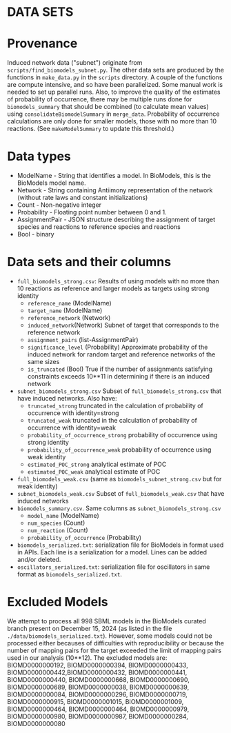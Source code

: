 # DATA SETS
# Provenance
Induced network data ("subnet") originate from ``scripts/find_biomodels_subnet.py``. The other data sets are produced by the functions in ``make_data.py`` in the ``scripts`` directory. A couple of the functions are compute intensive, and so have been parallelized. Some manual work is needed to set up parallel runs. Also, to improve the quality of the estimates of probability of occurrence, there may be multiple runs done for ``biomodels_summary`` that should be combined (to calculate mean values) using ``consolidateBiomodelSummary`` in ``merge_data``. Probability of occurrence calculations are only done for smaller models, those with no more than 10 reactions. (See ``makeModelSummary`` to update this threshold.)
# Data types
* ModelName - String that identifies a model. In BioModels, this is the BioModels model name.
* Network - String containing Antiimony representation of the network (without rate laws and constant initializations)
* Count - Non-negative integer
* Probability - Floating point number between 0 and 1.
* AssignmentPair - JSON structure describing the assignment of target species and reactions to reference species and reactions
* Bool - binary

# Data sets and their columns
* ``full_biomodels_strong.csv``: Results of using models with no more than 10 reactions as reference and larger models as targets using strong identity
  * ``reference_name`` (ModelName)
  * ``target_name`` (ModelName)
  * ``reference_network`` (Network)
  * ``induced_network``(Network) Subnet of target that corresponds to the reference network
  * ``assignment_pairs`` (list-AssignmentPair)
  * ``significance_level`` (Probability) Approximate probability of the induced network for random target and reference networks of the same sizes
  * ``is_truncated`` (Bool) True if the number of assignments satisfying constraints exceeds 10**11 in determining if there is an induced network
* ``subnet_biomodels_strong.csv`` Subset of ``full_biomodels_strong.csv`` that have induced networks. Also have:
  * ``truncated_strong`` truncated in the calculation of probability of occurrence with identity=strong
  * ``truncated_weak`` truncated in the calculation of probability of occurrence with identity=weak
  * ``probability_of_occurrence_strong`` probability of occurrence using strong identity
  * ``probability_of_occurrence_weak`` probability of occurrence using weak identity
  * ``estimated_POC_strong`` analytical estimate of POC
  * ``estimated_POC_weak`` analytical estimate of POC
* ``full_biomodels_weak.csv`` (same as ``biomodels_subnet_strong.csv`` but for weak identity)
* ``subnet_biomodels_weak.csv`` Subset of ``full_biomodels_weak.csv`` that have induced networks
* ``biomodels_summary.csv``. Same columns as ``subnet_biomodels_strong.csv``
  * ``model_name`` (ModelName)
  * ``num_species`` (Count)
  * ``num_reaction`` (Count)
  * ``probability_of_occurrence`` (Probability)
* ``biomodels_serialized.txt``: serialization file for BioModels in format used in APIs. Each line is a serialization for a model. Lines can be added and/or deleted.
* ``oscillators_serialized.txt``: serialization file for oscillators in same format as ``biomodels_serialized.txt``.
# Excluded Models
We attempt to process all 998 SBML models in the BioModels curated branch present on December 15, 2024
(as listed in the file ``./data/biomodels_serialized.txt``).
However, some models could not be processed either becauses of difficulties with reproducibility or because the number of mapping pairs for the target exceeded the limit of mapping pairs used in our analysis (10**12). The excluded models are:
 BIOMD0000000192, BIOMD0000000394, BIOMD0000000433, BIOMD0000000442,BIOMD0000000432, BIOMD0000000441, BIOMD0000000440,
      BIOMD0000000668, BIOMD0000000690, BIOMD0000000689, BIOMD0000000038, BIOMD0000000639,
      BIOMD0000000084, BIOMD0000000296, BIOMD0000000719,  BIOMD0000000915,  BIOMD0000001015, BIOMD0000001009, BIOMD0000000464,
      BIOMD0000000464,  BIOMD0000000979, BIOMD0000000980,
      BIOMD0000000987, BIOMD0000000284, BIOMD0000000080